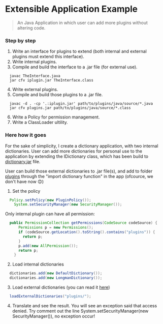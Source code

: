 # Extensible Application Example
> An Java Application in which user can add more plugins without altering code.

### Step by step
1. Write an interface for plugins to extend (both internal and external plugins must extend this interface).
2. Write internal plugins.
3. Compile and build the interface to a .jar file (for external use).
```
  javac TheInterface.java
  jar cfv iplugin.jar TheInterface.class
```
4. Write external plugins.
5. Compile and build those plugins to a .jar file.
```
  javac -d . -cp '.:iplugin.jar' path/to/plugins/java/source/*.java
  jar cfv plugins.jar path/to/plugins/java/source/*.class
```
6. Write a Policy for permission management.
7. Write a ClassLoader ultility.

### Here how it goes

For the sake of simplicity, I create a dictionary application, with two internal dictionaries. User can add more dictionaries for personal use to the application by extending the IDictionary class, which has been build to [dictionary.jar](pluginSrc/dictionary.jar) file.

User can build those external dictionaries to .jar file(s), and add to folder [plugins](plugins) through the "import dictionary function" in the app (ofcource, we don't have now :blush:)

1. Set the policy
``` java
  Policy.setPolicy(new PluginPolicy());
	System.setSecurityManager(new SecurityManager());
```
Only internal plugin can have all permission:
``` java
  public PermissionCollection getPermissions(CodeSource codeSource) {
      Permissions p = new Permissions();
      if (codeSource.getLocation().toString().contains("plugins")) {
        return p;
      }
      p.add(new AllPermission());
      return p;
    }
```
2. Load internal dictionaries
``` java
  dictionaries.add(new DefaultDictionary());
  dictionaries.add(new LongmanDictionary());
```
3. Load external dictionaries (you can read it [here](src/main/DictionaryProvider.java))
``` java
  loadExternalDictionaries("plugins/");
```

4. Translate and see the result. You will see an exception said that access denied. Try comment out the line System.setSecurityManager(new SecurityManager()), no exception occur!

